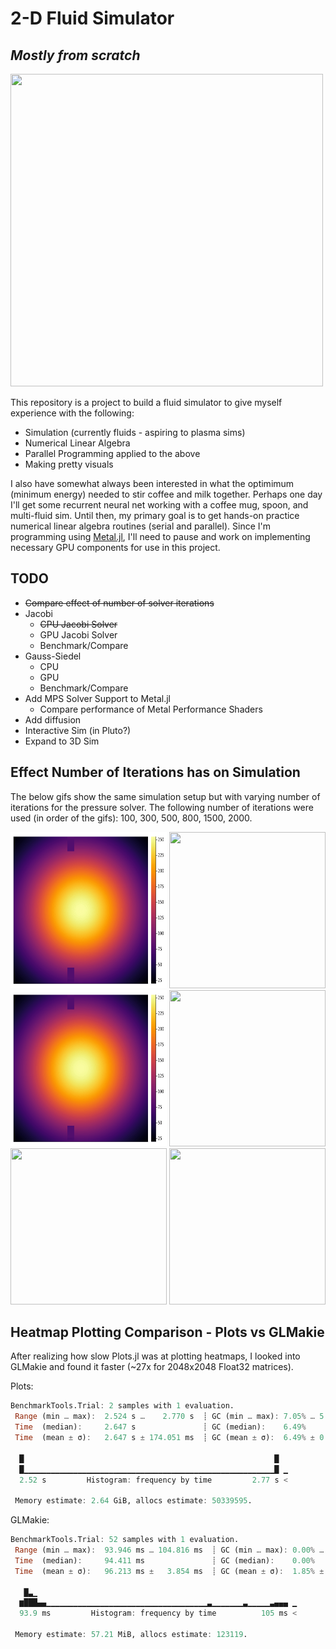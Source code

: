 
# 2-D Fluid Simulator

## *Mostly from scratch*

<img src="gifs/sim_4s_2k.gif" width="500" height="500" />

This repository is a project to build a fluid simulator to give myself experience with the following:

- Simulation (currently fluids - aspiring to plasma sims)
- Numerical Linear Algebra
- Parallel Programming applied to the above
- Making pretty visuals

I also have somewhat always been interested in what the optimimum (minimum energy) needed
to stir coffee and milk together. Perhaps one day I'll get some recurrent neural net working
with a coffee mug, spoon, and multi-fluid sim. Until then,
my primary goal is to get hands-on practice numerical linear algebra routines (serial and parallel).
Since I'm programming using [Metal.jl](https://github.com/JuliaGPU/Metal.jl), I'll need
to pause and work on implementing necessary GPU components for use in this project.

## TODO

- ~~Compare effect of number of solver iterations~~
- Jacobi
    - ~~CPU Jacobi Solver~~
    - GPU Jacobi Solver
    - Benchmark/Compare
- Gauss-Siedel
    - CPU
    - GPU
    - Benchmark/Compare
- Add MPS Solver Support to Metal.jl
    - Compare performance of Metal Performance Shaders
- Add diffusion
- Interactive Sim (in Pluto?)
- Expand to 3D Sim


## Effect Number of Iterations has on Simulation

The below gifs show the same simulation setup but with varying number of iterations for the pressure solver. The following number of iterations were used (in order of the gifs): 100, 300, 500, 800, 1500, 2000.

<img src="gifs/iters_diff/iters100.gif" width="250" height="250" />
<img src="gifs/iters_diff/iters300.gif" width="250" height="250" />
<img src="gifs/iters_diff/iters500.gif" width="250" height="250" />
<img src="gifs/iters_diff/iters800.gif" width="250" height="250" />
<img src="gifs/iters_diff/iters1500.gif" width="250" height="250" />
<img src="gifs/iters_diff/iters2000.gif" width="250" height="250" />



## Heatmap Plotting Comparison - Plots vs GLMakie

After realizing how slow Plots.jl was at plotting heatmaps, I looked into GLMakie and found it faster (~27x for 2048x2048 Float32 matrices).

Plots:
```julia
BenchmarkTools.Trial: 2 samples with 1 evaluation.
 Range (min … max):  2.524 s …    2.770 s  ┊ GC (min … max): 7.05% … 5.98%
 Time  (median):     2.647 s               ┊ GC (median):    6.49%
 Time  (mean ± σ):   2.647 s ± 174.051 ms  ┊ GC (mean ± σ):  6.49% ± 0.75%

  █                                                        █
  █▁▁▁▁▁▁▁▁▁▁▁▁▁▁▁▁▁▁▁▁▁▁▁▁▁▁▁▁▁▁▁▁▁▁▁▁▁▁▁▁▁▁▁▁▁▁▁▁▁▁▁▁▁▁▁▁█ ▁
  2.52 s         Histogram: frequency by time         2.77 s <

 Memory estimate: 2.64 GiB, allocs estimate: 50339595.
```

GLMakie:
```julia
BenchmarkTools.Trial: 52 samples with 1 evaluation.
 Range (min … max):  93.946 ms … 104.816 ms  ┊ GC (min … max): 0.00% … 9.04%
 Time  (median):     94.411 ms               ┊ GC (median):    0.00%
 Time  (mean ± σ):   96.213 ms ±   3.854 ms  ┊ GC (mean ± σ):  1.85% ± 3.56%

   █▃▁
  ▆███▄▄▁▁▁▁▁▁▁▁▁▁▁▁▁▁▁▁▁▁▁▁▁▁▁▁▁▁▁▁▁▁▁▁▁▁▁▁▃▁▁▁▁▁▁▁▃▁▁▁▁▁▃▄▄▄ ▁
  93.9 ms         Histogram: frequency by time          105 ms <

 Memory estimate: 57.21 MiB, allocs estimate: 123119.
```